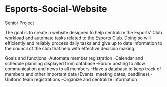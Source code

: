# Esports-Social-Website

Senior Project

The goal is to create a website designed to help centralize the Esports' Club workload and automate tasks related to the Esports Club. Doing so will efficiently and reliably process daily tasks and give up to date information to the council of the club that help with effective decision making.

Goals and functions
-Automate member registration
-Calendar and schedule planning displayed from database
-Forum posting to allow communication and news to all members
-Have a database to keep track of members and other important data (Events, meeting dates, deadlines)
-Uniform team registrations
-Organize and centralize information

